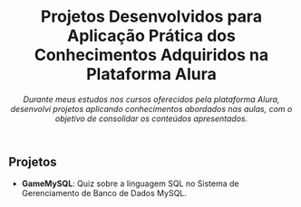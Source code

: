 <header>

# Projetos Desenvolvidos para Aplicação Prática dos Conhecimentos Adquiridos na Plataforma Alura

_Durante meus estudos nos cursos oferecidos pela plataforma Alura, desenvolvi projetos aplicando conhecimentos abordados nas aulas, com o objetivo de consolidar os conteúdos apresentados._
</header>

## Projetos
- **GameMySQL**: Quiz sobre a linguagem SQL no Sistema de Gerenciamento de Banco de Dados MySQL.
